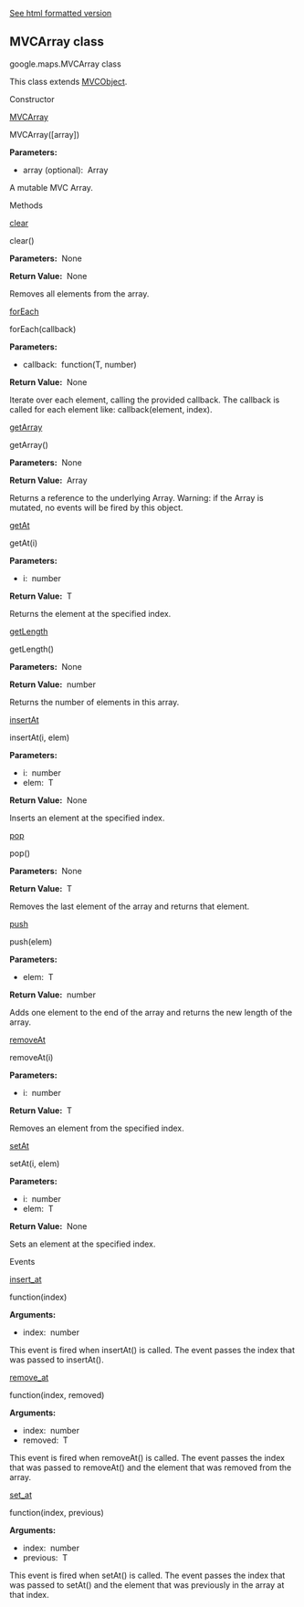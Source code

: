 [See html formatted version](https://huasofoundries.github.io/google-maps-documentation/MVCArray.html)


MVCArray class
--------------

google.maps.MVCArray<T> class

This class extends [MVCObject](MVCObject.md).

Constructor

[MVCArray](#MVCArray.constructor)

MVCArray(\[array\])

**Parameters:** 

*   array (optional):  Array<T>

A mutable MVC Array.

Methods

[clear](#MVCArray.clear)

clear()

**Parameters:**  None

**Return Value:**  None

Removes all elements from the array.

[forEach](#MVCArray.forEach)

forEach(callback)

**Parameters:** 

*   callback:  function(T, number)

**Return Value:**  None

Iterate over each element, calling the provided callback. The callback is called for each element like: callback(element, index).

[getArray](#MVCArray.getArray)

getArray()

**Parameters:**  None

**Return Value:**  Array<T>

Returns a reference to the underlying Array. Warning: if the Array is mutated, no events will be fired by this object.

[getAt](#MVCArray.getAt)

getAt(i)

**Parameters:** 

*   i:  number

**Return Value:**  T

Returns the element at the specified index.

[getLength](#MVCArray.getLength)

getLength()

**Parameters:**  None

**Return Value:**  number

Returns the number of elements in this array.

[insertAt](#MVCArray.insertAt)

insertAt(i, elem)

**Parameters:** 

*   i:  number
*   elem:  T

**Return Value:**  None

Inserts an element at the specified index.

[pop](#MVCArray.pop)

pop()

**Parameters:**  None

**Return Value:**  T

Removes the last element of the array and returns that element.

[push](#MVCArray.push)

push(elem)

**Parameters:** 

*   elem:  T

**Return Value:**  number

Adds one element to the end of the array and returns the new length of the array.

[removeAt](#MVCArray.removeAt)

removeAt(i)

**Parameters:** 

*   i:  number

**Return Value:**  T

Removes an element from the specified index.

[setAt](#MVCArray.setAt)

setAt(i, elem)

**Parameters:** 

*   i:  number
*   elem:  T

**Return Value:**  None

Sets an element at the specified index.

Events

[insert\_at](#MVCArray.insert_at)

function(index)

**Arguments:** 

*   index:  number

This event is fired when insertAt() is called. The event passes the index that was passed to insertAt().

[remove\_at](#MVCArray.remove_at)

function(index, removed)

**Arguments:** 

*   index:  number
*   removed:  T

This event is fired when removeAt() is called. The event passes the index that was passed to removeAt() and the element that was removed from the array.

[set\_at](#MVCArray.set_at)

function(index, previous)

**Arguments:** 

*   index:  number
*   previous:  T

This event is fired when setAt() is called. The event passes the index that was passed to setAt() and the element that was previously in the array at that index.